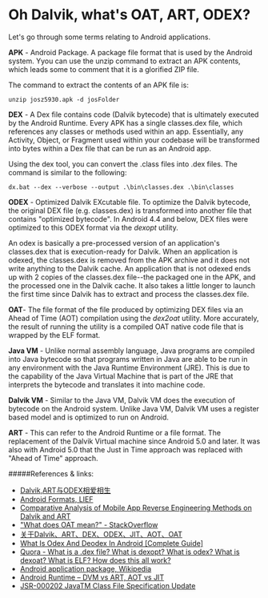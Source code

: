 Oh Dalvik, what's OAT, ART, ODEX?
====
Let's go through some terms relating to Android applications.

__APK__ - Android Package. A package file format that is used by the Android system. Yyou can use the unzip command to extract an APK contents, which leads some to comment that it is a glorified ZIP file.

The command to extract the contents of an APK file is:

`unzip josz5930.apk -d josFolder`

__DEX__ - A Dex file contains code (Dalvik bytecode) that is ultimately executed by the Android Runtime. Every APK has a single classes.dex file, which references any classes or methods used within an app. Essentially, any Activity, Object, or Fragment used within your codebase will be transformed into bytes within a Dex file that can be run as an Android app. 

Using the dex tool, you can convert the .class files into .dex files. The command is similar to the following:

`dx.bat --dex --verbose --output .\bin\classes.dex .\bin\classes`  

__ODEX__ - Optimized Dalvik EXcutable file. To optimize the Dalvik bytecode, the original DEX file (e.g. classes.dex) is transformed into another file that contains "optimized bytecode". In Android 4.4 and below, DEX files were optimized to this ODEX format via the _dexopt_ utility.

An odex is basically a pre-processed version of an application's classes.dex that is execution-ready for Dalvik. When an application is odexed, the classes.dex is removed from the APK archive and it does not write anything to the Dalvik cache. An application that is not odexed ends up with 2 copies of the classes.dex file--the packaged one in the APK, and the processed one in the Dalvik cache. It also takes a little longer to launch the first time since Dalvik has to extract and process the classes.dex file.

__OAT__- The file format of the file produced by optimizing DEX files via an Ahead of Time (AOT) compilation using the _dex2oat_ utility. More accurately, the result of running the utility is a compiled OAT native code file that is wrapped by the ELF format.

__Java VM__ - Unlike normal assembly language, Java programs are compiled into Java bytecode so that programs written in Java are able to be run in any environment with the Java Runtime Environment (JRE). This is due to the capability of the Java Virtual Machine that is part of the JRE that interprets the bytecode and translates it into machine code.

__Dalvik VM__ - Similar to the Java VM, Dalvik VM does the execution of bytecode on the Android system. Unlike Java VM, Dalvik VM uses a register based model and is optimized to run on Android.

__ART__ - This can refer to the Android Runtime or a file format. The replacement of the Dalvik Virtual machine since Android 5.0 and later. It was also with Android 5.0 that the Just in Time approach was replaced with "Ahead of Time" approach.


#####References & links:
* [Dalvik,ART与ODEX相爱相生](https://www.jianshu.com/p/389911e2cdfb)
* [Android Formats, LIEF](https://lief.quarkslab.com/doc/latest/tutorials/10_android_formats.html)
* [Comparative Analysis of Mobile App Reverse Engineering Methods on Dalvik and ART](https://pdfs.semanticscholar.org/d67f/abdd7e65c2551c2c86f201a67c7f7a143373.pdf)
* ["What does OAT mean?" - StackOverflow](https://stackoverflow.com/questions/28435860/what-does-oat-mean)
* [关于Dalvik、ART、DEX、ODEX、JIT、AOT、OAT](http://rangerzhou.top/2017/06/30/Something_about_Dalvik_ART_DEX_ODEX_JIT_AOT_OAT/)
* [What Is Odex And Deodex In Android [Complete Guide]
](https://www.addictivetips.com/mobile/what-is-odex-and-deodex-in-android-complete-guide/)
* [Quora - What is a .dex file? What is dexopt? What is odex? What is dexoat? What is ELF? How does this all work?
](https://www.quora.com/What-is-a-dex-file-What-is-dexopt-What-is-odex-What-is-dexoat-What-is-ELF-How-does-this-all-work)
* [Android application package, Wikipedia](https://en.wikipedia.org/wiki/Android_application_package)
* [Android Runtime – DVM vs ART, AOT vs JIT](https://www.journaldev.com/23464/android-runtime-dvm-vs-art-aot-vs-jit)
* [JSR-000202 JavaTM Class File Specification Update](https://jcp.org/aboutJava/communityprocess/final/jsr202/index.html)